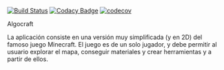 [![Build Status](https://travis-ci.org/santicouce/AlgoCraft.svg?branch=master)](https://travis-ci.org/santicouce/AlgoCraft)
[![Codacy Badge](https://api.codacy.com/project/badge/Grade/5b96bd54da724974855f866635fc5b67)](https://app.codacy.com/app/santicouce/AlgoCraft?utm_source=github.com&utm_medium=referral&utm_content=santicouce/AlgoCraft&utm_campaign=Badge_Grade_Dashboard)
[![codecov](https://codecov.io/gh/santicouce/AlgoCraft/branch/master/graph/badge.svg)](https://codecov.io/gh/santicouce/AlgoCraft)

Algocraft

La aplicación consiste en una versión muy simplificada (y en 2D) del famoso juego Minecraft. El juego es de un solo jugador, y debe permitir al usuario explorar el mapa, conseguir materiales y crear herramientas y a partir de ellos.
